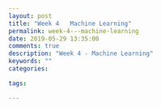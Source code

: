 ```yaml
---
layout: post
title: "Week 4   Machine Learning"
permalink: week-4---machine-learning
date: 2019-05-29 13:35:00
comments: true
description: "Week 4 - Machine Learning"
keywords: ""
categories:

tags:

---
```

